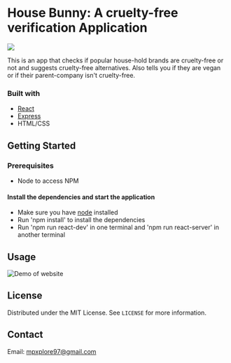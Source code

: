 # House Bunny: A cruelty-free verification Application

<img src="https://res.cloudinary.com/dqljjuweh/image/upload/v1629992418/spots/Screen_Shot_2021-08-26_at_11.23.31_AM_naldha.png"/>

This is an app that checks if popular house-hold brands are cruelty-free or not and suggests cruelty-free alternatives. Also tells you if they are vegan or if their parent-company isn't cruelty-free.

### Built with
- [React](https://reactjs.org/)
- [Express](https://expressjs.com/)
- HTML/CSS

<!-- GETTING STARTED -->

## Getting Started

### Prerequisites

- Node to access NPM

#### Install the dependencies and start the application

- Make sure you have [node](https://nodejs.org/en/) installed
- Run 'npm install' to install the dependencies
- Run 'npm run react-dev' in one terminal and 'npm run react-server' in another terminal


<!-- USAGE EXAMPLES -->

## Usage

![Demo of website](https://media.giphy.com/media/zJ8yYkFoBZFX8uy1Su/giphy.gif?cid=790b76112e8fa8039e79ae60ef7852f2117435a90979edf0&rid=giphy.gif&ct=g)

<!-- LICENSE -->

## License

Distributed under the MIT License. See `LICENSE` for more information.

<!-- CONTACT -->

## Contact

Email: mpxplore97@gmail.com
